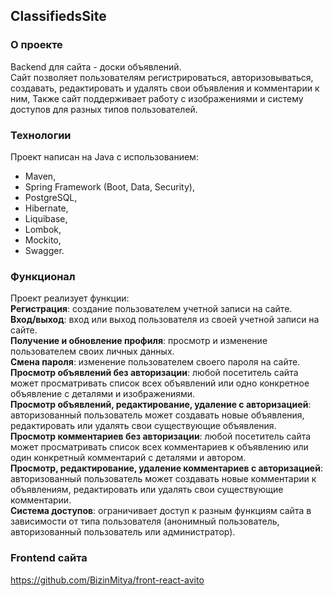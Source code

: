 ## ClassifiedsSite
### О проекте
Backend для сайта - доски объявлений.<br>
Сайт позволяет пользователям регистрироваться, авторизовываться, создавать, редактировать и удалять свои объявления и комментарии к ним, 
Также сайт поддерживает работу с изображениями и систему доступов для разных типов пользователей.

### Технологии
Проект написан на Java с использованием:
* Maven,
* Spring Framework (Boot, Data, Security),
* PostgreSQL,
* Hibernate,
* Liquibase,
* Lombok,
* Mockito,
* Swagger.

### Функционал
Проект реализует функции:<br>
**Регистрация**: создание пользователем учетной записи на сайте.<br>
**Вход/выход**: вход или выход пользователя из своей учетной записи на сайте.<br>
**Получение и обновление профиля**: просмотр и изменение пользователем своих личных данных.<br>
**Смена пароля**: изменение пользователем своего пароля на сайте.<br>
**Просмотр объявлений без авторизации**: любой посетитель сайта  может просматривать список всех объявлений или одно конкретное объявление с деталями и изображениями.<br>
**Просмотр объявлений, редактирование, удаление с авторизацией**: авторизованный пользователь может создавать новые объявления, редактировать или удалять свои существующие объявления.<br>
**Просмотр комментариев без авторизации**: любой посетитель сайта  может просматривать список всех комментариев к объявлению или один конкретный комментарий с деталями и автором.<br>
**Просмотр, редактирование, удаление комментариев с авторизацией**: авторизованный пользователь может создавать новые комментарии к объявлениям, редактировать или удалять свои существующие комментарии.<br>
**Система доступов**:  ограничивает доступ к разным функциям сайта в зависимости от типа пользователя (анонимный пользователь, авторизованный пользователь или администратор).<br>

### Frontend сайта
https://github.com/BizinMitya/front-react-avito
